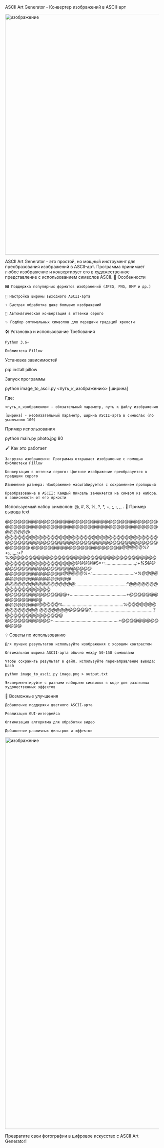ASCII Art Generator - Конвертер изображений в ASCII-арт

<img width="820" height="786" alt="изображение" src="https://github.com/user-attachments/assets/30509e2e-d638-4408-83e0-47e3b26e5ea7" />


ASCII Art Generator - это простой, но мощный инструмент для преобразования изображений в ASCII-арт. Программа принимает любое изображение и конвертирует его в художественное представление с использованием символов ASCII.
🌟 Особенности

    🖼️ Поддержка популярных форматов изображений (JPEG, PNG, BMP и др.)

    📏 Настройка ширины выходного ASCII-арта

    ⚡ Быстрая обработка даже больших изображений

    🎨 Автоматическая конвертация в оттенки серого

    ✨ Подбор оптимальных символов для передачи градаций яркости

🛠️ Установка и использование
Требования

    Python 3.6+

    Библиотека Pillow

Установка зависимостей

pip install pillow

Запуск программы

python image_to_ascii.py <путь_к_изображению> [ширина]

Где:

    <путь_к_изображению> - обязательный параметр, путь к файлу изображения

    [ширина] - необязательный параметр, ширина ASCII-арта в символах (по умолчанию 100)

Пример использования

python main.py photo.jpg 80

🖌️ Как это работает

    Загрузка изображения: Программа открывает изображение с помощью библиотеки Pillow

    Конвертация в оттенки серого: Цветное изображение преобразуется в градации серого

    Изменение размера: Изображение масштабируется с сохранением пропорций

    Преобразование в ASCII: Каждый пиксель заменяется на символ из набора, в зависимости от его яркости

Используемый набор символов: @, #, S, %, ?, *, +, ;, :, ,, .
📝 Пример вывода
text

@@@@@@@@@@@@@@@@@@@@@@@@@@@@@@@@@@@@@@@@@@@@@@@@@@@@@@@@@@@@@@@@@@@@@@@@@@@@@@@@
@@@@@@@@@@@@@@@@@@@@@@@@@@@@@@@@@@@@@@@@@@@@@@@@@@@@@@@@@@@@@@@@@@@@@@@@@@@@@@@@
@@@@@@@@@@@@@@@@@@@@@@@@@@@%?*+;:,,,,,;+*?%S@@@@@@@@@@@@@@@@@@@@@@@@@@@@@@@@@@@
@@@@@@@@@@@@@@@@@@@@@@S*+:........................,:+*%S@@@@@@@@@@@@@@@@@@@@@@@
@@@@@@@@@@@@@@@@@@@%+:..................................:+%@@@@@@@@@@@@@@@@@@@@
@@@@@@@@@@@@@@@@@*:........................................:*@@@@@@@@@@@@@@@@@@
@@@@@@@@@@@@@@@+..............................................+@@@@@@@@@@@@@@@@
@@@@@@@@@@@@@%.................................................%@@@@@@@@@@@@@@@
@@@@@@@@@@@@?...................................................?@@@@@@@@@@@@@@
@@@@@@@@@@@+.....................................................+@@@@@@@@@@@@@

💡 Советы по использованию

    Для лучших результатов используйте изображения с хорошим контрастом

    Оптимальная ширина ASCII-арта обычно между 50-150 символами

    Чтобы сохранить результат в файл, используйте перенаправление вывода:
    bash

    python image_to_ascii.py image.png > output.txt

    Экспериментируйте с разными наборами символов в коде для различных художественных эффектов

🚀 Возможные улучшения

    Добавление поддержки цветного ASCII-арта

    Реализация GUI-интерфейса

    Оптимизация алгоритма для обработки видео

    Добавление различных фильтров и эффектов


<img width="1005" height="1280" alt="изображение" src="https://github.com/user-attachments/assets/47a147cf-ea20-4748-b424-272c612847d0" />



Превратите свои фотографии в цифровое искусство с ASCII Art Generator!
